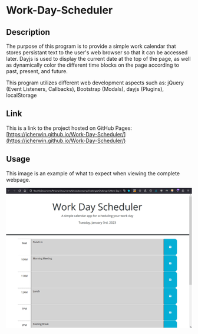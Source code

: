 # Work-Day-Scheduler

## Description

The purpose of this program is to provide a simple work calendar that stores persistant text to the user's web browser so that it can be accessed later. Dayjs is used to display the current date at the top of the page, as well as dynamically color the different time blocks on the page according to past, present, and future.

This program utilizes different web development aspects such as: jQuery (Event Listeners, Callbacks), Bootstrap (Modals), dayjs (Plugins), localStorage 

## Link

This is a link to the project hosted on GitHub Pages: [https://jcherwin.github.io/Work-Day-Scheduler/](https://jcherwin.github.io/Work-Day-Scheduler/)

## Usage

This image is an example of what to expect when viewing the complete webpage.

![This is a working image of this project](assets/images/demo-screenshot.gif)
